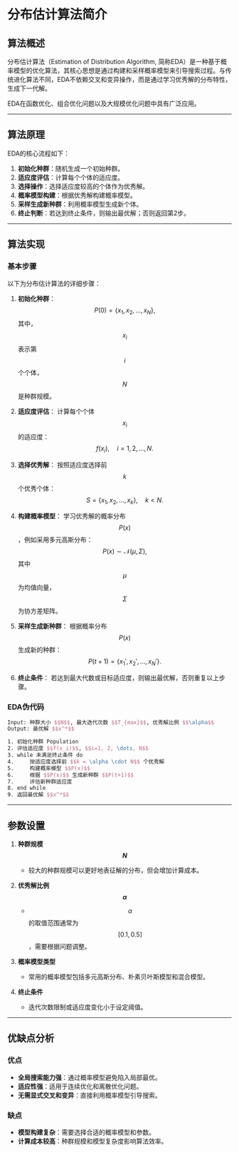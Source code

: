 # 分布估计算法简介

## 算法概述

分布估计算法（Estimation of Distribution Algorithm, 简称EDA）是一种基于概率模型的优化算法，其核心思想是通过构建和采样概率模型来引导搜索过程。与传统进化算法不同，EDA不依赖交叉和变异操作，而是通过学习优秀解的分布特性，生成下一代解。

EDA在函数优化、组合优化问题以及大规模优化问题中具有广泛应用。

---

## 算法原理

EDA的核心流程如下：

1. **初始化种群**：随机生成一个初始种群。
2. **适应度评估**：计算每个个体的适应度。
3. **选择操作**：选择适应度较高的个体作为优秀解。
4. **概率模型构建**：根据优秀解构建概率模型。
5. **采样生成新种群**：利用概率模型生成新个体。
6. **终止判断**：若达到终止条件，则输出最优解；否则返回第2步。

---

## 算法实现

### 基本步骤

以下为分布估计算法的详细步骤：

1. **初始化种群**：
   $$
   P(0) = \{x_1, x_2, \dots, x_N\},
   $$
   其中，$$x_i$$ 表示第 $$i$$ 个个体，$$N$$ 是种群规模。

2. **适应度评估**：
   计算每个个体 $$x_i$$ 的适应度：
   $$
   f(x_i), \quad i = 1, 2, \dots, N.
   $$

3. **选择优秀解**：
   按照适应度选择前 $$k$$ 个优秀个体：
   $$
   S = \{x_1, x_2, \dots, x_k\}, \quad k < N.
   $$

4. **构建概率模型**：
   学习优秀解的概率分布 $$P(x)$$，例如采用多元高斯分布：
   $$
   P(x) \sim \mathcal{N}(\mu, \Sigma),
   $$
   其中 $$\mu$$ 为均值向量，$$\Sigma$$ 为协方差矩阵。

5. **采样生成新种群**：
   根据概率分布 $$P(x)$$ 生成新的种群：
   $$
   P(t+1) = \{x_1', x_2', \dots, x_N'\}.
   $$

6. **终止条件**：
   若达到最大代数或目标适应度，则输出最优解，否则重复以上步骤。

### EDA伪代码

```latex
Input: 种群大小 $$N$$, 最大迭代次数 $$T_{max}$$, 优秀解比例 $$\alpha$$
Output: 最优解 $$x^*$$

1. 初始化种群 Population
2. 评估适应度 $$f(x_i)$$, $$i=1, 2, \dots, N$$
3. while 未满足终止条件 do
4.     按适应度选择前 $$k = \alpha \cdot N$$ 个优秀解
5.     构建概率模型 $$P(x)$$
6.     根据 $$P(x)$$ 生成新种群 $$P(t+1)$$
7.     评估新种群适应度
8. end while
9. 返回最优解 $$x^*$$
```

---

## 参数设置

1. **种群规模 $$N$$**
   - 较大的种群规模可以更好地表征解的分布，但会增加计算成本。

2. **优秀解比例 $$\alpha$$**
   - $$\alpha$$ 的取值范围通常为 $$[0.1, 0.5]$$，需要根据问题调整。

3. **概率模型类型**
   - 常用的概率模型包括多元高斯分布、朴素贝叶斯模型和混合模型。

4. **终止条件**
   - 迭代次数限制或适应度变化小于设定阈值。

---

## 优缺点分析

### 优点
- **全局搜索能力强**：通过概率模型避免陷入局部最优。
- **适应性强**：适用于连续优化和离散优化问题。
- **无需显式交叉和变异**：直接利用概率模型引导搜索。

### 缺点
- **模型构建复杂**：需要选择合适的概率模型和参数。
- **计算成本较高**：种群规模和模型复杂度影响算法效率。
